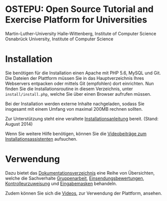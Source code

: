 <!--
  - @file README.md
  -
  - @author Ivo Hedtke <ivo.hedtke@uni-osnabrueck.de>
  - @date 2014
 -->

# OSTEPU: Open Source Tutorial and Exercise Platform for Universities

Martin-Luther-University Halle-Wittenberg, Institute of Computer Science  
Osnabrück University, Institute of Computer Science

# Installation
Sie benötigen für die Installation einen Apache mit PHP 5.6, MySQL und Git. Die Dateien der Plattform müssen Sie in das Hauptverzeichnis Ihres Webservers entpacken oder mittels Git (empfohlen) dort einrichten. Nun finden Sie die Installationsroutine in diesem Verzeichnis, unter ``install/install.php``, welche Sie über einen Browser aufrufen müssen.

Bei der Installation werden externe Inhalte nachgeladen, sodass Sie insgesamt mit einem Umfang von maximal 200MB rechnen sollten.

Zur Unterstützung steht eine veraltete [Installationsanleitung](https://github.com/ostepu/ostepu-core-documentation/raw/master/install/Dokumentation/Installation_08_2014.pdf) bereit. (Stand: August 2014)

Wenn Sie weitere Hilfe benötigen, können Sie die [Videobeiträge zum Installationsassistenten](https://www.youtube.com/playlist?list=PLfnTtQX6vUn2CB4OhQ5cqlqDvAFPbfRr4) aufsuchen.

# Verwendung
Dazu bietet das [Dokumentationsverzeichnis](https://github.com/ostepu/ostepu-core-documentation) eine Reihe von Übersichten,
welche die Sachverhalte [Gruppenarbeit](https://github.com/ostepu/ostepu-core-documentation/raw/master/Common/Gruppen/Gruppen.pdf), 
[Einsendungsbewertungen](https://github.com/ostepu/ostepu-core-documentation/raw/master/Common/Korrektur/Korrektur.pdf), 
[Kontrolleurzuweisung](https://github.com/ostepu/ostepu-core-documentation/raw/master/Common/Kontrolleurzuweisung/Kontrolleurzuweisung.pdf) und 
[Eingabemasken](https://github.com/ostepu/ostepu-core-documentation/raw/master/logic/Dokumentation/Benutzerhandbuch.pdf) behandeln.

Zudem können Sie sich die [Videos](https://www.youtube.com/playlist?list=PLfnTtQX6vUn2lHxmo2WqLsPaEZihOEczh), zur Verwendung der Plattform, ansehen.
